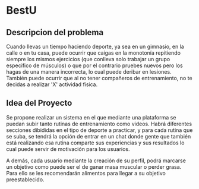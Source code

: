# BestU

## Descripcion del problema
Cuando llevas un tiempo haciendo deporte, ya sea en un gimnasio, en la calle o en tu casa, puede ocurrir que caigas en la monotonía repitiendo siempre los mismos ejercicios (que conlleva solo trabajar un grupo especifico de músculos) o que por el contrario pruebes nuevos pero los hagas de una manera incorrecta, lo cual puede deribar en lesiones. 
También puede ocurrir que al no tener compañeros de entrenamiento, no te decidas a realizar 'X' actividad física.

## Idea del Proyecto
Se propone realizar un sistema en el que mediante una plataforma se puedan subir tanto rutinas de entrenamiento como videos. Habrá diferentes secciones dibididas en el tipo de deporte a practicar, y para cada rutina que se suba, se tendrá la opción de entrar en un chat donde gente que también está realizando esa rutina comparte sus experiencias y sus resultados lo cual puede servir de motivación para los usuarios.

A demás, cada usuario mediante la creación de su perfil, podrá marcarse un objetivo como puede ser el de ganar masa muscular o perder grasa. Para ello se les recomendarán alimentos para llegar a su objetivo preestablecido.
